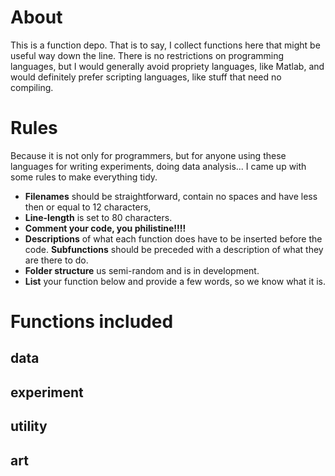 # About

This is a function depo. That is to say, I collect functions here that might
be useful way down the line. There is no restrictions on programming languages,
but I would generally avoid propriety languages, like Matlab, and would
definitely prefer scripting languages, like stuff that need no compiling.

# Rules

Because it is not only for programmers, but for anyone using these languages
for writing experiments, doing data analysis... I came up with some rules to
make everything tidy.

* **Filenames** should be straightforward, contain no spaces and have less then or
equal to 12 characters,
* **Line-length** is set to 80 characters.
* **Comment your code, you philistine!!!!**
* **Descriptions** of what each function does have to be inserted before the code. **Subfunctions** should be preceded with a description of what they are there to do.
* **Folder structure** us semi-random and is in development.
* **List** your function below and provide a few words, so we know what it is.


# Functions included

## data

## experiment

## utility

## art

